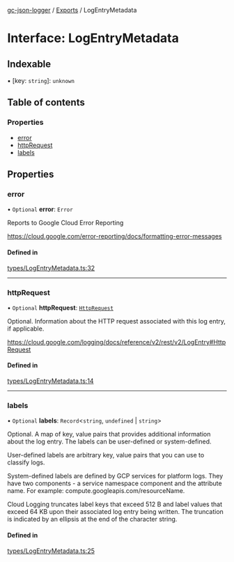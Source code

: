 [gc-json-logger](../README.md) / [Exports](../modules.md) / LogEntryMetadata

# Interface: LogEntryMetadata

## Indexable

▪ [key: `string`]: `unknown`

## Table of contents

### Properties

- [error](LogEntryMetadata.md#error)
- [httpRequest](LogEntryMetadata.md#httprequest)
- [labels](LogEntryMetadata.md#labels)

## Properties

### error

• `Optional` **error**: `Error`

Reports to Google Cloud Error Reporting

https://cloud.google.com/error-reporting/docs/formatting-error-messages

#### Defined in

[types/LogEntryMetadata.ts:32](https://github.com/igrek8/gc-json-logger/blob/3a1b9c7/src/types/LogEntryMetadata.ts#L32)

___

### httpRequest

• `Optional` **httpRequest**: [`HttpRequest`](HttpRequest.md)

Optional. Information about the HTTP request associated with this log entry, if applicable.

https://cloud.google.com/logging/docs/reference/v2/rest/v2/LogEntry#HttpRequest

#### Defined in

[types/LogEntryMetadata.ts:14](https://github.com/igrek8/gc-json-logger/blob/3a1b9c7/src/types/LogEntryMetadata.ts#L14)

___

### labels

• `Optional` **labels**: `Record`<`string`, `undefined` \| `string`\>

Optional. A map of key, value pairs that provides additional information about the log entry. The labels can be user-defined or system-defined.

User-defined labels are arbitrary key, value pairs that you can use to classify logs.

System-defined labels are defined by GCP services for platform logs. They have two components - a service namespace component and the attribute name. For example: compute.googleapis.com/resourceName.

Cloud Logging truncates label keys that exceed 512 B and label values that exceed 64 KB upon their associated log entry being written. The truncation is indicated by an ellipsis at the end of the character string.

#### Defined in

[types/LogEntryMetadata.ts:25](https://github.com/igrek8/gc-json-logger/blob/3a1b9c7/src/types/LogEntryMetadata.ts#L25)
